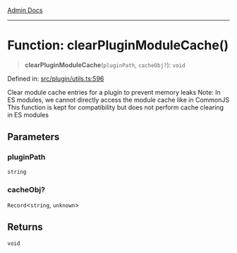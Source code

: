 [Admin Docs](/)

***

# Function: clearPluginModuleCache()

> **clearPluginModuleCache**(`pluginPath`, `cacheObj?`): `void`

Defined in: [src/plugin/utils.ts:596](https://github.com/Sourya07/talawa-api/blob/cfbd515d04ffba748b09232a33807f1845dd1878/src/plugin/utils.ts#L596)

Clear module cache entries for a plugin to prevent memory leaks
Note: In ES modules, we cannot directly access the module cache like in CommonJS
This function is kept for compatibility but does not perform cache clearing in ES modules

## Parameters

### pluginPath

`string`

### cacheObj?

`Record`\<`string`, `unknown`\>

## Returns

`void`
